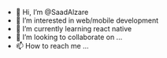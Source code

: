 - 👋 Hi, I’m @SaadAlzare
- 👀 I’m interested in web/mobile development
- 🌱 I’m currently learning react native
- 💞️ I’m looking to collaborate on ...
- 📫 How to reach me ...

<!---
SaadAlzare/SaadAlzare is a ✨ special ✨ repository because its `README.md` (this file) appears on your GitHub profile.
You can click the Preview link to take a look at your changes.
--->
